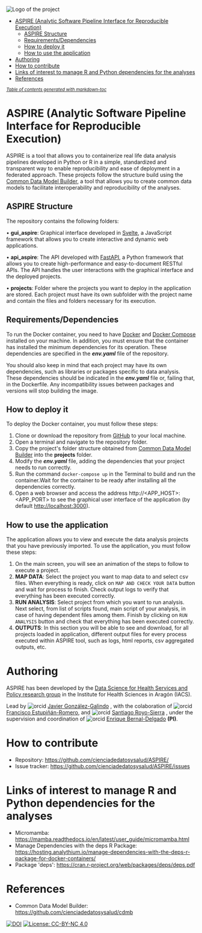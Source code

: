 ![Logo of the project](https://cienciadedatosysalud.org/wp-content/uploads/logo-Data-Science-VPM.png)

- [ASPIRE (Analytic Software Pipeline Interface for Reproducible Execution)](#aspire-analytic-software-pipeline-interface-for-reproducible-execution)
  - [ASPIRE Structure](#aspire-structure)
  - [Requirements/Dependencies](#requirementsdependencies)
  - [How to deploy it](#how-to-deploy-it)
  - [How to use the application](#how-to-use-the-application)
- [Authoring](#authoring)
- [How to contribute](#how-to-contribute)
- [Links of interest to manage R and Python dependencies for the analyses](#links-of-interest-to-manage-r-and-python-dependencies-for-the-analyses)
- [References](#references)

<small><i><a href='http://ecotrust-canada.github.io/markdown-toc/'>Table of contents generated with markdown-toc</a></i></small>

# ASPIRE (Analytic Software Pipeline Interface for Reproducible Execution)

ASPIRE is a tool that allows you to containerize real life data analysis pipelines developed in Python or R in a simple, standardized and transparent way to enable reproducibility and ease of deployment in a federated approach. These projects follow the structure build using the [Common Data Model Builder](https://github.com/cienciadedatosysalud/cdmb), a tool that allows you to create common data models to facilitate interoperability and reproducibility of the analyses.


## ASPIRE Structure
The repository contains the following folders:

•  **gui_aspire**: Graphical interface developed in [Svelte](https://svelte.dev/), a JavaScript framework that allows you to create interactive and dynamic web applications.

•  **api_aspire**: The API developed with [FastAPI](https://fastapi.tiangolo.com/), a Python framework that allows you to create high-performance and easy-to-document RESTful APIs. The API handles the user interactions with the graphical interface and the deployed projects.

•  **projects**:  Folder where the projects you want to deploy in the application are stored. Each project must have its own subfolder with the project name and contain the files and folders necessary for its execution.


## Requirements/Dependencies

To run the Docker container, you need to have [Docker](https://www.docker.com/) and [Docker Compose](https://docs.docker.com/compose/) installed on your machine. In addition, you must ensure that the container has installed the minimum dependencies for its operation. These dependencies are specified in the **_env.yaml_** file of the repository.

You should also keep in mind that each project may have its own dependencies, such as libraries or packages specific to data analysis. These dependencies should be indicated in the **_env.yaml_** file or, failing that, in the Dockerfile. Any incompatibility issues between packages and versions will stop building the image.

## How to deploy it

To deploy the Docker container, you must follow these steps:

1. Clone or download the repository from <a href="https://github.com/cienciadedatosysalud/ASPIRE">GitHub</a> to your local machine.
2. Open a terminal and navigate to the repository folder.
3. Copy the project's folder structure obtained from <a href="https://github.com/cienciadedatosysalud/cdmb">Common Data Model Builder</a> into the **projects** folder.
4. Modify the **_env.yaml_** file, adding the dependencies that your project needs to run correctly.
5. Run the command `docker-compose up` in the Terminal to build and run the container.Wait for the container to be ready after installing all the dependencies correctly.
6. Open a web browser and access the address http://<APP_HOST>:<APP_PORT> to see the graphical user interface of the application (by default <a href="http://localhost:3000">http://localhost:3000</a>).

## How to use the application
The application allows you to view and execute the data analysis projects that you have previously imported. To use the application, you must follow these steps:

1. On the main screen, you will see an animation of the steps to follow to execute a project.
2. __MAP DATA__: Select the project you want to map data to and select csv files. When everything is ready, click on `MAP AND CHECK YOUR DATA` button and wait for process to finish. Check output logs to verify that everything has been executed correctly.
3. __RUN ANALYSIS__: Select project from which you want to run analysis. Next select, from list of scripts found, main script of your analysis, in case of having dependent files among them. Finish by clicking on `RUN ANALYSIS` button and check that everything has been executed correctly.
4. __OUTPUTS__: In this section you will be able to see  and download, for all projects loaded in application, different output files for every process executed within ASPIRE tool, such as logs, html reports, csv aggregated outputs, etc.


# Authoring
ASPIRE has been developed by the [Data Science for Health Services and Policy research group](https://cienciadedatosysalud.org/en/us/research-group/)
in the Institute for Health Sciences in Aragón (IACS).

Lead by ![orcid](https://orcid.org/sites/default/files/images/orcid_16x16.png) [Javier González-Galindo](https://orcid.org/0000-0002-8783-5478)
, with the colaboration of ![orcid](https://orcid.org/sites/default/files/images/orcid_16x16.png) [Francisco Estupiñán-Romero](https://orcid.org/0000-0002-6285-8120), 
and ![orcid](https://orcid.org/sites/default/files/images/orcid_16x16.png) [Santiago Royo-Sierra](https://orcid.org/0000-0002-0048-4370)
, under the supervision and coordination of ![orcid](https://orcid.org/sites/default/files/images/orcid_16x16.png) [Enrique Bernal-Delgado](https://orcid.org/0000-0002-0961-3298) **(PI)**.

# How to contribute
- Repository: https://github.com/cienciadedatosysalud/ASPIRE/
- Issue tracker: https://github.com/cienciadedatosysalud/ASPIRE/issues

# Links of interest to manage R and Python dependencies for the analyses
- Micromamba: https://mamba.readthedocs.io/en/latest/user_guide/micromamba.html
- Manage Dependencies with the deps R Package: https://hosting.analythium.io/manage-dependencies-with-the-deps-r-package-for-docker-containers/
- Package 'deps': https://cran.r-project.org/web/packages/deps/deps.pdf

# References
- Common Data Model Builder: https://github.com/cienciadedatosysalud/cdmb

[![DOI](https://zenodo.org/badge/663471048.svg)](https://zenodo.org/badge/latestdoi/663471048)
<a href="hhttps://creativecommons.org/licenses/by-nc/4.0/" target="_blank" ><img src="https://img.shields.io/badge/license-CC--BY--NC%204.0-lightgrey" alt="License: CC-BY-NC 4.0"></a>
